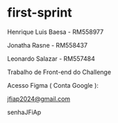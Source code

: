 # first-sprint

Henrique Luis Baesa - RM558977

Jonatha Rasne - RM558437

Leonardo Salazar - RM557484

Trabalho de Front-end do Challenge

Acesso Figma ( Conta Google ):

jfiap2024@gmail.com

senhaJFiAp
